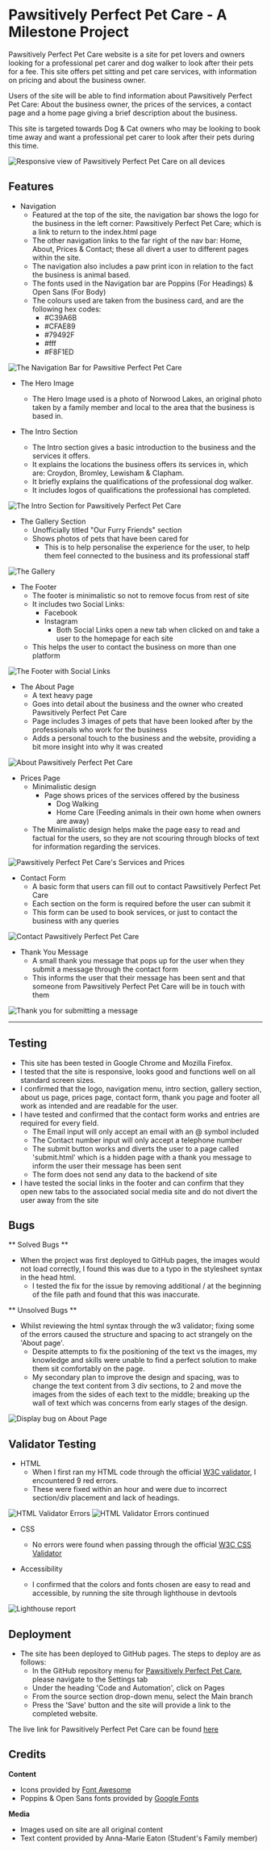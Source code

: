 # Pawsitively Perfect Pet Care - A Milestone Project

Pawsitively Perfect Pet Care website is a site for pet lovers and owners looking for a professional pet carer and dog walker to look after their pets for a fee. This site offers pet sitting and pet care services, with information on pricing and about the business owner.

Users of the site will be able to find information about Pawsitively Perfect Pet Care: About the business owner, the prices of the services, a contact page and a home page giving a brief description about the business.

This site is targeted towards Dog & Cat owners who may be looking to book time away and want a professional pet carer to look after their pets during this time.

![Responsive view of Pawsitively Perfect Pet Care on all devices](https://raw.githubusercontent.com/LunieLu/PawsPerfect/main/docs/Responsive.PNG "Pawsitively Perfect Pet Care")

## Features ##

- Navigation
    - Featured at the top of the site, the navigation bar shows the logo for the business in the left corner: Pawsitively Perfect Pet Care; which is a link to return to the index.html page
    - The other navigation links to the far right of the nav bar: Home, About, Prices & Contact; these all divert a user to different pages within the site.
    - The navigation also includes a paw print icon in relation to the fact the business is animal based.
    - The fonts used in the Navigation bar are Poppins (For Headings) & Open Sans (For Body)
    - The colours used are taken from the business card, and are the following hex codes:
        - #C39A6B
        - #CFAE89
        - #79492F
        - #fff
        - #F8F1ED

![The Navigation Bar for Pawsitive Perfect Pet Care](https://raw.githubusercontent.com/LunieLu/PawsPerfect/main/docs/navigation.PNG "Navigation")

- The Hero Image
    - The Hero Image used is a photo of Norwood Lakes, an original photo taken by a family member and local to the area that the business is based in.

- The Intro Section
    - The Intro section gives a basic introduction to the business and the services it offers.
    - It explains the locations the business offers its services in, which are: Croydon, Bromley, Lewisham & Clapham.
    - It briefly explains the qualifications of the professional dog walker.
    - It includes logos of qualifications the professional has completed.

![The Intro Section for Pawsitively Perfect Pet Care](https://raw.githubusercontent.com/LunieLu/PawsPerfect/main/docs/intro.PNG "Introduction")

- The Gallery Section
    - Unofficially titled "Our Furry Friends" section
    - Shows photos of pets that have been cared for
        - This is to help personalise the experience for the user, to help them feel connected to the business and its professional staff

![The Gallery](https://raw.githubusercontent.com/LunieLu/PawsPerfect/main/docs/gallery.PNG "Gallery")

- The Footer
    - The footer is minimalistic so not to remove focus from rest of site
    - It includes two Social Links:
        - Facebook
        - Instagram
            - Both Social Links open a new tab when clicked on and take a user to the homepage for each site
    - This helps the user to contact the business on more than one platform

![The Footer with Social Links](https://raw.githubusercontent.com/LunieLu/PawsPerfect/main/docs/footer.PNG "Footer")

- The About Page
    - A text heavy page
    - Goes into detail about the business and the owner who created Pawsitively Perfect Pet Care
    - Page includes 3 images of pets that have been looked after by the professionals who work for the business
    - Adds a personal touch to the business and the website, providing a bit more insight into why it was created

![About Pawsitively Perfect Pet Care](https://raw.githubusercontent.com/LunieLu/PawsPerfect/main/docs/aboutpaws.PNG "About Page")

- Prices Page
    - Minimalistic design
        - Page shows prices of the services offered by the business
            - Dog Walking
            - Home Care (Feeding animals in their own home when owners are away)
    - The Minimalistic design helps make the page easy to read and factual for the users, so they are not scouring through blocks of text for information regarding the services.

![Pawsitively Perfect Pet Care's Services and Prices](https://raw.githubusercontent.com/LunieLu/PawsPerfect/main/docs/Prices.PNG "Prices Page")

- Contact Form
    - A basic form that users can fill out to contact Pawsitively Perfect Pet Care
    - Each section on the form is required before the user can submit it
    - This form can be used to book services, or just to contact the business with any queries

![Contact Pawsitively Perfect Pet Care](https://raw.githubusercontent.com/LunieLu/PawsPerfect/main/docs/Contactform.PNG "Contact Form")

- Thank You Message
    - A small thank you message that pops up for the user when they submit a message through the contact form
    - This informs the user that their message has been sent and that someone from Pawsitively Perfect Pet Care will be in touch with them

![Thank you for submitting a message](https://raw.githubusercontent.com/LunieLu/PawsPerfect/main/docs/thankyou.PNG "Thank you message")

---

## Testing ##

- This site has been tested in Google Chrome and Mozilla Firefox.
- I tested that the site is responsive, looks good and functions well on all standard screen sizes.
- I confirmed that the logo, navigation menu, intro section, gallery section, about us page, prices page, contact form, thank you page and footer all work as intended and are readable for the user.
- I have tested and confirmed that the contact form works and entries are required for every field.
    - The Email input will only accept an email with an @ symbol included
    - The Contact number input will only accept a telephone number
    - The submit button works and diverts the user to a page called 'submit.html' which is a hidden page with a thank you message to inform the user their message has been sent
    - The form does not send any data to the backend of site
- I have tested the social links in the footer and can confirm that they open new tabs to the associated social media site and do not divert the user away from the site

## Bugs ##

** Solved Bugs **

- When the project was first deployed to GitHub pages, the images would not load correctly, I found this was due to a typo in the stylesheet syntax in the head html.
    - I tested the fix for the issue by removing additional / at the beginning of the file path and found that this was inaccurate.

** Unsolved Bugs **

- Whilst reviewing the html syntax through the w3 validator; fixing some of the errors caused the structure and spacing to act strangely on the 'About page'.
    - Despite attempts to fix the positioning of the text vs the images, my knowledge and skills were unable to find a perfect solution to make them sit comfortably on the page.
    - My secondary plan to improve the design and spacing, was to change the text content from 3 div sections, to 2 and move the images from the sides of each text to the middle; breaking up the wall of text which was concerns from early stages of the design.

![Display bug on About Page](https://raw.githubusercontent.com/LunieLu/PawsPerfect/main/docs/aboutpagebug.PNG "Display issues on About Page")

## Validator Testing ##

- HTML
    - When I first ran my HTML code through the official <a href="https://validator.w3.org/#validate_by_input">W3C validator</a>, I encountered 9 red errors.
    - These were fixed within an hour and were due to incorrect section/div placement and lack of headings.

![HTML Validator Errors](https://raw.githubusercontent.com/LunieLu/PawsPerfect/main/docs/aboutpagebug.PNG "HTML Errors 1")
![HTML Validator Errors continued](https://raw.githubusercontent.com/LunieLu/PawsPerfect/main/docs/ErrorsValidatorHTML2.PNG "HTML Errors 2")

- CSS
    - No errors were found when passing through the official <a href="https://jigsaw.w3.org/css-validator/#validate_by_input">W3C CSS Validator</a>

- Accessibility
    - I confirmed that the colors and fonts chosen are easy to read and accessible, by running the site through lighthouse in devtools

![Lighthouse report](https://raw.githubusercontent.com/LunieLu/PawsPerfect/main/docs/Lighthouse.PNG "Lighthouse Report")

## Deployment ##

- The site has been deployed to GitHub pages. The steps to deploy are as follows:
    - In the GitHub repository menu for <a href="https://github.com/LunieLu/PawsPerfect">Pawsitively Perfect Pet Care</a>, please navigate to the Settings tab
    - Under the heading 'Code and Automation', click on Pages
    - From the source section drop-down menu, select the Main branch
    - Press the 'Save' button and the site will provide a link to the completed website.

The live link for Pawsitively Perfect Pet Care can be found <a href="https://lunielu.github.io/PawsPerfect/index.html">here</a>


## Credits ##
 
 **Content**
- Icons provided by <a href="https://fontawesome.com/">Font Awesome</a>
- Poppins & Open Sans fonts provided by <a href="https://fonts.google.com/">Google Fonts</a>

 **Media**
- Images used on site are all original content
- Text content provided by Anna-Marie Eaton (Student's Family member)
